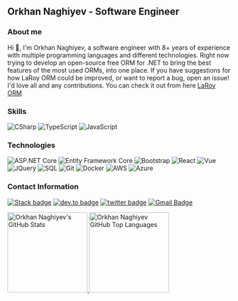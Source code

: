 ## Orkhan Naghiyev - Software Engineer

### About me
Hi 👋, I'm Orkhan Naghiyev, a software engineer with 8+ years of experience with multiple programming languages and different technologies. Right now trying to develop an open-source free ORM for .NET to bring the best features of the most used ORMs, into one place. If you have suggestions for how LaRoy ORM could be improved, or want to report a bug, open an issue! I'd love all and any contributions. You can check it out from here [LaRoy ORM](https://github.com/orkhanag/LaRoy.ORM)

### Skills
![CSharp](https://img.shields.io/badge/-CSharp-fff?&logo=c-sharp&logoColor=blue)
![TypeScript](https://img.shields.io/badge/-TypeScript-fff?&logo=TypeScript&logoColor=007ACC)
![JavaScript](https://img.shields.io/badge/-JavaScript-fff?&logo=JavaScript&logoColor=ddc508)

### Technologies
![ASP.NET Core](https://img.shields.io/badge/-ASP.NET%20Core-fff?style=flat&logo=.net&logoColor=blue)
![Entity Framework Core](https://img.shields.io/badge/-Entity_Framework_Core-fff?style=flat&logo=Microsoft&logoColor=0078D7)
![Bootstrap](https://img.shields.io/badge/-Bootstrap-fff?style=flat&logo=bootstrap&logoColor=563D7C)
![React](https://img.shields.io/badge/-React-fff?logo=react&logoColor=%2361DAFB)
![Vue](https://img.shields.io/badge/-Vue-fff?logo=vuedotjs)
![JQuery](https://img.shields.io/badge/-JQuery-fff?style=flat&logo=jquery&logoColor=blue)
![SQL](https://img.shields.io/badge/-SQL-fff?style=flat&logo=Microsoft-SQL-Server&logoColor=blue)
![Git](https://img.shields.io/badge/-Git-fff?style=flat&logo=git)
![Docker](https://img.shields.io/badge/-Docker-fff?style=flat&logo=Docker)
![AWS](https://img.shields.io/badge/-AWS-fff?logo=amazonwebservices&logoColor=%23f79b26)
![Azure]()

### Contact Information
[![Stack badge](https://img.shields.io/badge/-orkhannaghiyev-fff?logo=stackoverflow&logoColor=%23F58025)](https://stackoverflow.com/users/5837311/orkhan-naghiyev)
[![dev.to badge](https://img.shields.io/badge/-orkhannaghiyev-fff?logo=linkedin&logoColor=%230A66C2)](https://www.linkedin.com/in/orkhan-naghiyev-60b557112/)
[![twitter badge](https://img.shields.io/badge/-orxannagisoy-fff?logo=twitter&logoColor=%231D9BF0)](https://twitter.com/orxannagisoy)
[![Gmail Badge](https://img.shields.io/badge/-Gmail-c14438?style=flat-square&logo=Gmail&logoColor=white&link=mailto:info@shadynagy.com)](mailto:orkhan.naghisoy@gmail.com)

<a href="https://github.com/orkhanag">
  <img height="180em" src="https://github-readme-stats.vercel.app/api?username=orkhanag&show_icons=true&theme=shades-of-purple&count_private=true" alt="Orkhan Naghiyev's GitHub Stats" />
  <img height="180em" src="https://github-readme-stats.vercel.app/api/top-langs/?username=orkhanag&theme=shades-of-purple&layout=compact" 
    alt="Orkhan Naghiyev GitHub Top Languages" />
</a>

<!--
**orkhanag/orkhanag** is a ✨ _special_ ✨ repository because its `README.md` (this file) appears on your GitHub profile.

Here are some ideas to get you started:

- 🔭 I’m currently working on ...
- 🌱 I’m currently learning ...
- 👯 I’m looking to collaborate on ...
- 🤔 I’m looking for help with ...
- 💬 Ask me about ...
- 📫 How to reach me: ...
- 😄 Pronouns: ...
- ⚡ Fun fact: ...
-->
